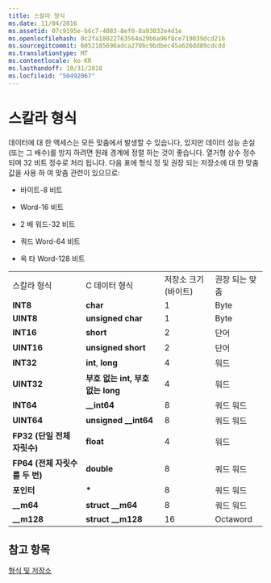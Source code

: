 ```yaml
---
title: 스칼라 형식
ms.date: 11/04/2016
ms.assetid: 07c9195e-b6c7-4083-8ef0-8a93032e4d1e
ms.openlocfilehash: 0c2fa18022763564a29b6a96f8ce719039dcd216
ms.sourcegitcommit: 6052185696adca270bc9bdbec45a626dd89cdcdd
ms.translationtype: MT
ms.contentlocale: ko-KR
ms.lasthandoff: 10/31/2018
ms.locfileid: "50492067"
---
```

# <a name="scalar-types"></a>스칼라 형식

데이터에 대 한 액세스는 모든 맞춤에서 발생할 수 있습니다, 있지만 데이터 성능 손실 (또는 그 배수)를 방지 하려면 원래 경계에 정렬 하는 것이 좋습니다. 열거형 상수 정수 되며 32 비트 정수로 처리 됩니다. 다음 표에 형식 정 및 권장 되는 저장소에 대 한 맞춤 값을 사용 하 여 맞춤 관련이 있으므로:

- 바이트-8 비트

- Word-16 비트

- 2 배 워드-32 비트

- 쿼드 Word-64 비트

- 옥 타 Word-128 비트

|||||
|-|-|-|-|
|스칼라 형식|C 데이터 형식|저장소 크기 (바이트)|권장 되는 맞춤|
|**INT8**|**char**|1|Byte|
|**UINT8**|**unsigned char**|1|Byte|
|**INT16**|**short**|2|단어|
|**UINT16**|**unsigned short**|2|단어|
|**INT32**|**int**, **long**|4|워드|
|**UINT32**|**부호 없는 int, 부호 없는 long**|4|워드|
|**INT64**|**__int64**|8|쿼드 워드|
|**UINT64**|**unsigned __int64**|8|쿼드 워드|
|**FP32 (단일 전체 자릿수)**|**float**|4|워드|
|**FP64 (전체 자릿수를 두 번)**|**double**|8|쿼드 워드|
|**포인터**|<strong>\*</strong>|8|쿼드 워드|
|**__m64**|**struct __m64**|8|쿼드 워드|
|**__m128**|**struct __m128**|16|Octaword|

## <a name="see-also"></a>참고 항목

[형식 및 저장소](../build/types-and-storage.md)
